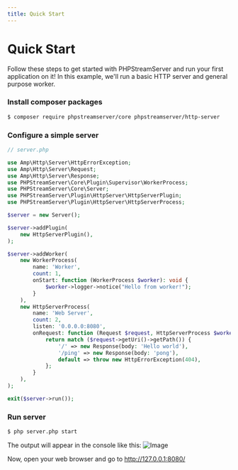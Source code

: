 ```yaml
---
title: Quick Start
---
```


# Quick Start

Follow these steps to get started with PHPStreamServer and run your first application on it!
In this example, we'll run a basic HTTP server and general purpose worker.

### Install composer packages

```bash
$ composer require phpstreamserver/core phpstreamserver/http-server
```

### Configure a simple server

```php
// server.php

use Amp\Http\Server\HttpErrorException;
use Amp\Http\Server\Request;
use Amp\Http\Server\Response;
use PHPStreamServer\Core\Plugin\Supervisor\WorkerProcess;
use PHPStreamServer\Core\Server;
use PHPStreamServer\Plugin\HttpServer\HttpServerPlugin;
use PHPStreamServer\Plugin\HttpServer\HttpServerProcess;

$server = new Server();

$server->addPlugin(
    new HttpServerPlugin(),
);

$server->addWorker(
    new WorkerProcess(
        name: 'Worker',
        count: 1,
        onStart: function (WorkerProcess $worker): void {
            $worker->logger->notice("Hello from worker!");
        }
    ),
    new HttpServerProcess(
        name: 'Web Server',
        count: 2,
        listen: '0.0.0.0:8080',
        onRequest: function (Request $request, HttpServerProcess $worker): Response {
            return match ($request->getUri()->getPath()) {
                '/' => new Response(body: 'Hello world'),
                '/ping' => new Response(body: 'pong'),
                default => throw new HttpErrorException(404),
            };
        }
    ),
);

exit($server->run());
```

### Run server

```bash
$ php server.php start
```

The output will appear in the console like this:
![Image](/img/phpss-start-output.png)

Now, open your web browser and go to http://127.0.0.1:8080/